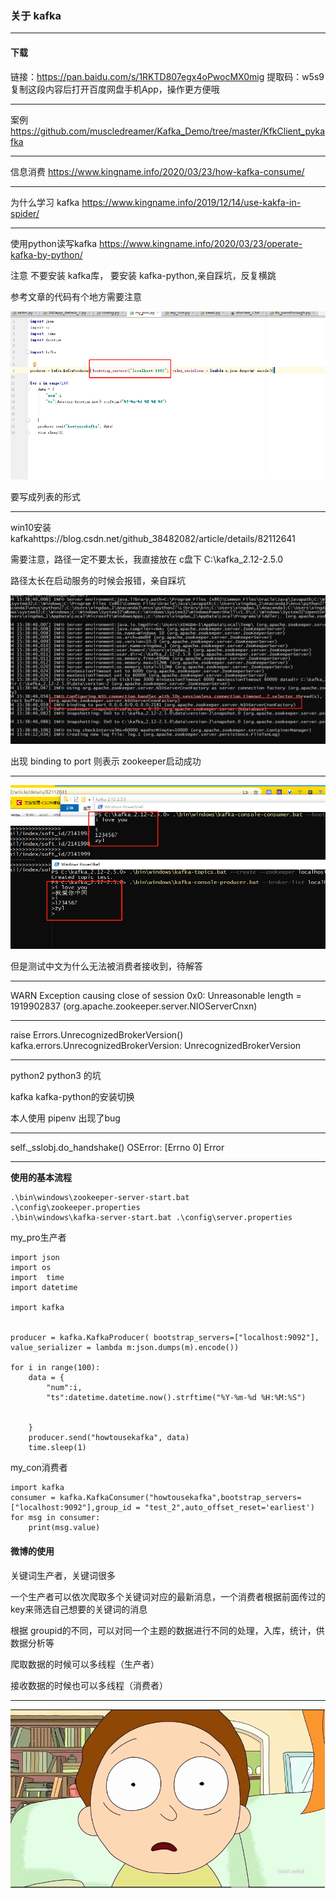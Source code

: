 ### 关于 kafka

------

#### 下载

链接：https://pan.baidu.com/s/1RKTD807egx4oPwocMX0mig 
提取码：w5s9 
复制这段内容后打开百度网盘手机App，操作更方便哦

-------------------------------------------------

案例 https://github.com/muscledreamer/Kafka_Demo/tree/master/KfkClient_pykafka

----

信息消费 https://www.kingname.info/2020/03/23/how-kafka-consume/

----

为什么学习 kafka https://www.kingname.info/2019/12/14/use-kakfa-in-spider/

---

使用python读写kafka https://www.kingname.info/2020/03/23/operate-kafka-by-python/

注意 不要安装 kafka库， 要安装 kafka-python,亲自踩坑，反复横跳

参考文章的代码有个地方需要注意

![image-20200804185613747](%E5%9B%BE%E7%89%87/image-20200804185613747.png)

要写成列表的形式

---

win10安装kafkahttps://blog.csdn.net/github_38482082/article/details/82112641

需要注意，路径一定不要太长，我直接放在 c盘下 C:\kafka_2.12-2.5.0

路径太长在启动服务的时候会报错，亲自踩坑

![image-20200804154857446](%E5%9B%BE%E7%89%87/image-20200804154857446.png)

出现 binding to port 则表示 zookeeper启动成功

---

![image-20200804154959795](%E5%9B%BE%E7%89%87/image-20200804154959795.png)

但是测试中文为什么无法被消费者接收到，待解答

---

 WARN Exception causing close of session 0x0: Unreasonable length = 1919902837 (org.apache.zookeeper.server.NIOServerCnxn)

---

 raise Errors.UnrecognizedBrokerVersion()
kafka.errors.UnrecognizedBrokerVersion: UnrecognizedBrokerVersion

---

python2 python3 的坑

kafka  kafka-python的安装切换

本人使用 pipenv 出现了bug

---

 self._sslobj.do_handshake()
OSError: [Errno 0] Error

------

**使用的基本流程**

```shell
.\bin\windows\zookeeper-server-start.bat  .\config\zookeeper.properties
.\bin\windows\kafka-server-start.bat .\config\server.properties
```

my_pro生产者

```shell
import json
import os
import  time
import datetime

import kafka


producer = kafka.KafkaProducer( bootstrap_servers=["localhost:9092"], value_serializer = lambda m:json.dumps(m).encode())

for i in range(100):
    data = {
        "num":i,
        "ts":datetime.datetime.now().strftime("%Y-%m-%d %H:%M:%S")


    }
    producer.send("howtousekafka", data)
    time.sleep(1)
```

my_con消费者

```shell
import kafka
consumer = kafka.KafkaConsumer("howtousekafka",bootstrap_servers=["localhost:9092"],group_id = "test_2",auto_offset_reset='earliest')
for msg in consumer:
    print(msg.value)
```

#### 微博的使用

关键词生产者，关键词很多

一个生产者可以依次爬取多个关键词对应的最新消息，一个消费者根据前面传过的key来筛选自己想要的关键词的消息

根据 groupid的不同，可以对同一个主题的数据进行不同的处理，入库，统计，供数据分析等

爬取数据的时候可以多线程（生产者）

接收数据的时候也可以多线程（消费者）

---

![img](%E5%9B%BE%E7%89%87/04d5a3ecd021e9a6ee0037cf23cf70fa1a004b2f.png)


